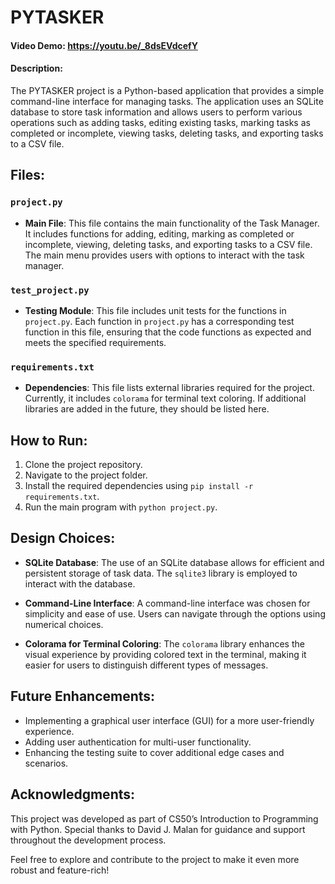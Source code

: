 # PYTASKER
#### Video Demo: https://youtu.be/_8dsEVdcefY


#### Description:

The PYTASKER project is a Python-based application that provides a simple command-line interface for managing tasks. The application uses an SQLite database to store task information and allows users to perform various operations such as adding tasks, editing existing tasks, marking tasks as completed or incomplete, viewing tasks, deleting tasks, and exporting tasks to a CSV file.

## Files:

### `project.py`

- **Main File**: This file contains the main functionality of the Task Manager. It includes functions for adding, editing, marking as completed or incomplete, viewing, deleting tasks, and exporting tasks to a CSV file. The main menu provides users with options to interact with the task manager.

### `test_project.py`

- **Testing Module**: This file includes unit tests for the functions in `project.py`. Each function in `project.py` has a corresponding test function in this file, ensuring that the code functions as expected and meets the specified requirements.

### `requirements.txt`

- **Dependencies**: This file lists external libraries required for the project. Currently, it includes `colorama` for terminal text coloring. If additional libraries are added in the future, they should be listed here.

## How to Run:

1. Clone the project repository.
2. Navigate to the project folder.
3. Install the required dependencies using `pip install -r requirements.txt`.
4. Run the main program with `python project.py`.

## Design Choices:

- **SQLite Database**: The use of an SQLite database allows for efficient and persistent storage of task data. The `sqlite3` library is employed to interact with the database.

- **Command-Line Interface**: A command-line interface was chosen for simplicity and ease of use. Users can navigate through the options using numerical choices.

- **Colorama for Terminal Coloring**: The `colorama` library enhances the visual experience by providing colored text in the terminal, making it easier for users to distinguish different types of messages.

## Future Enhancements:

- Implementing a graphical user interface (GUI) for a more user-friendly experience.
- Adding user authentication for multi-user functionality.
- Enhancing the testing suite to cover additional edge cases and scenarios.

## Acknowledgments:

This project was developed as part of CS50’s Introduction to Programming with Python. Special thanks to David J. Malan for guidance and support throughout the development process.

Feel free to explore and contribute to the project to make it even more robust and feature-rich!
